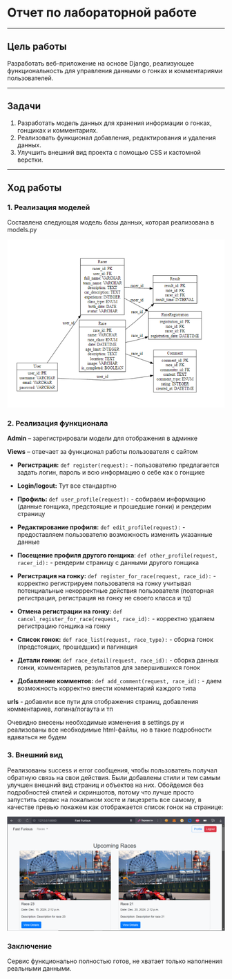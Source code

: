 # Отчет по лабораторной работе
---

## Цель работы  
Разработать веб-приложение на основе Django, реализующее функциональность для управления данными о гонках и комментариями пользователей.

---

## Задачи   
1. Разработать модель данных для хранения информации о гонках, гонщиках и комментариях.  
2. Реализовать функционал добавления, редактирования и удаления данных.   
3. Улучшить внешний вид проекта с помощью CSS и кастомной верстки.  

---

## Ход работы  

### 1. Реализация моделей  
Составлена следующая модель базы данных, которая реализована в models.py

![models_lw2.png](..%2Fimages%2Fmodels_lw2.png)

### 2. Реализация функционала  
**Admin** – зарегистрировали модели для отображения в админке  

**Views** – отвечает за функционал работы пользователя с сайтом  
- **Регистрация:** ``` def register(request): ``` - пользователю предлагается задать логин, пароль и всю информацию о себе как о гонщике

- **Login/logout:** Тут все стандартно

- **Профиль:** ```def user_profile(request):``` - собираем информацию (данные гонщика, предстоящие и прошедшие гонки) и рендерим страницу

- **Редактирование профиля:** ```def edit_profile(request):``` - предоставляем пользователю возможность изменить указанные данные

- **Посещение профиля другого гонщика**: ```def other_profile(request, racer_id):``` - рендерим страницу с данными другого гонщика

- **Регистрация на гонку:** ```def register_for_race(request, race_id):``` - корректно регистрируем пользователя на гонку учитывая потенциальные некорректные действия пользователя (повторная регистрация, регистрация на гонку не своего класса и тд)

- **Отмена регистрации на гонку:** ```def cancel_register_for_race(request, race_id):``` - корректно удаляем регистрацию гонщика на гонку

- **Список гонок:** ```def race_list(request, race_type):``` - сборка гонок (предстоящих, прошедших) и пагинация

- **Детали гонки:** ```def race_detail(request, race_id):``` - сборка данных гонки, комментариев, результатов для завершившихся гонок

- **Добавление комментов:** ```def add_comment(request, race_id):``` - даем возможность корректно внести комментарий каждого типа

**urls** - добавили все пути для отображения страниц, добавления комментариев, логина/логаута и тп

Очевидно внесены необходимые изменения в settings.py и реализованы все необходимые html-файлы, но в такие подробности вдаваться не будем

### 3. Внешний вид
Реализованы success и error сообщения, чтобы пользователь получал обратную связь на свои действия. Были добавлены стили и тем самым улучшен внешний вид страниц и объектов на них. Обойдемся без подробностей стилей и скриншотов, потому что лучше просто запустить сервис на локальном хосте и лицезреть все самому, в качестве превью покажем как отображается список гонок на странице:

![превью списка гонок.png](..%2Fimages%2F%D0%BF%D1%80%D0%B5%D0%B2%D1%8C%D1%8E%20%D1%81%D0%BF%D0%B8%D1%81%D0%BA%D0%B0%20%D0%B3%D0%BE%D0%BD%D0%BE%D0%BA.png)

### Заключение
Сервис функционально полностью готов, не хватает только наполнения реальными данными.